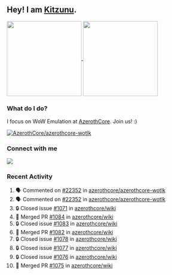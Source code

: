 ## Hey! I am [Kitzunu](https://Github.com/Kitzunu).

<!--
[![Kitzunu's Github stats](https://github-readme-stats.vercel.app/api?username=kitzunu&theme=github_dark&show_icons=true&number_format=long)](https://github.com/Kitzunu)

[![Kitzunu's Language stats](https://github-readme-stats.vercel.app/api/top-langs/?username=Kitzunu&layout=donut&theme=github_dark)](https://github.com/Kitzunu)
-->

<a href="https://github.com/Kitzunu">
  <img height=200 align="center" src="https://github-readme-stats.vercel.app/api?username=kitzunu&theme=github_dark&show_icons=true&number_format=long" />
</a>
<a href="https://github.com/Kitzunu">
  <img height=200 align="center" src="https://github-readme-stats.vercel.app/api/top-langs/?username=Kitzunu&layout=donut&theme=github_dark" />
</a>

### What do I do?

I focus on WoW Emulation at [AzerothCore](https://github.com/AzerothCore). Join us! :)

[![AzerothCore/azerothcore-wotlk](https://github-readme-stats.vercel.app/api/pin/?username=AzerothCore&repo=azerothcore-wotlk&theme=github_dark&show_owner=true)](https://github.com/azerothcore/azerothcore-wotlk)

### Connect with me
[![](https://img.shields.io/badge/AzerothCore%20Discord-Connect%20with%20me!-green)](https://discord.com/invite/gkt4y2x)

### Recent Activity

<!--START_SECTION:activity-->
1. 🗣 Commented on [#22352](https://github.com/azerothcore/azerothcore-wotlk/issues/22352#issuecomment-3000674800) in [azerothcore/azerothcore-wotlk](https://github.com/azerothcore/azerothcore-wotlk)
2. 🗣 Commented on [#22352](https://github.com/azerothcore/azerothcore-wotlk/issues/22352#issuecomment-3000668282) in [azerothcore/azerothcore-wotlk](https://github.com/azerothcore/azerothcore-wotlk)
3. 🔒 Closed issue [#1071](https://github.com/azerothcore/wiki/issues/1071) in [azerothcore/wiki](https://github.com/azerothcore/wiki)
4. 🎉 Merged PR [#1084](https://github.com/azerothcore/wiki/pull/1084) in [azerothcore/wiki](https://github.com/azerothcore/wiki)
5. 🔒 Closed issue [#1083](https://github.com/azerothcore/wiki/issues/1083) in [azerothcore/wiki](https://github.com/azerothcore/wiki)
6. 🎉 Merged PR [#1082](https://github.com/azerothcore/wiki/pull/1082) in [azerothcore/wiki](https://github.com/azerothcore/wiki)
7. 🔒 Closed issue [#1078](https://github.com/azerothcore/wiki/issues/1078) in [azerothcore/wiki](https://github.com/azerothcore/wiki)
8. 🔒 Closed issue [#1077](https://github.com/azerothcore/wiki/issues/1077) in [azerothcore/wiki](https://github.com/azerothcore/wiki)
9. 🔒 Closed issue [#1076](https://github.com/azerothcore/wiki/issues/1076) in [azerothcore/wiki](https://github.com/azerothcore/wiki)
10. 🎉 Merged PR [#1075](https://github.com/azerothcore/wiki/pull/1075) in [azerothcore/wiki](https://github.com/azerothcore/wiki)
<!--END_SECTION:activity-->
